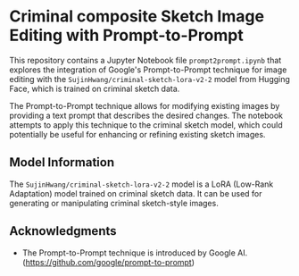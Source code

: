 # Criminal composite Sketch Image Editing with Prompt-to-Prompt

This repository contains a Jupyter Notebook file `prompt2prompt.ipynb` that explores the integration of Google's Prompt-to-Prompt technique for image editing with the `SujinHwang/criminal-sketch-lora-v2-2` model from Hugging Face, which is trained on criminal sketch data. 

The Prompt-to-Prompt technique allows for modifying existing images by providing a text prompt that describes the desired changes. The notebook attempts to apply this technique to the criminal sketch model, which could potentially be useful for enhancing or refining existing sketch images.


## Model Information

The `SujinHwang/criminal-sketch-lora-v2-2` model is a LoRA (Low-Rank Adaptation) model trained on criminal sketch data. It can be used for generating or manipulating criminal sketch-style images.

## Acknowledgments

- The Prompt-to-Prompt technique is introduced by Google AI. (https://github.com/google/prompt-to-prompt)

